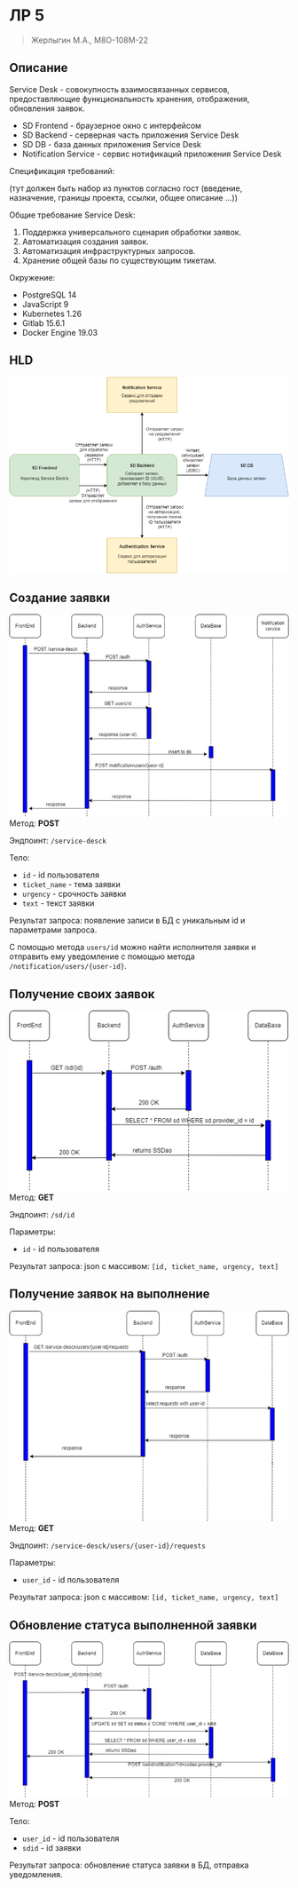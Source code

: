 # ЛР 5

> Жерлыгин М.А., М8О-108М-22


## Описание

Service Desk - совокупность взаимосвязанных сервисов, предоставляющие функциональность хранения, отображения, обновления заявок.

- SD Frontend - браузерное окно с интерфейсом
- SD Backend - серверная часть приложения Service Desk
- SD DB - база данных приложения Service Desk
- Notification Service - сервис нотификаций приложения Service Desk

Спецификация требований:

(тут должен быть набор из пунктов согласно гост (введение, назначение, границы проекта, ссылки, общее описание ...))

Общие требование Service Desk:
1) Поддержка универсального сценария обработки заявок.
2) Автоматизация создания заявок.
3) Автоматизация инфраструктурных запросов.
4) Хранение общей базы по существующим тикетам.

Окружение:
- PostgreSQL 14
- JavaScript 9
- Kubernetes 1.26
- Gitlab 15.6.1
- Docker Engine 19.03

## HLD

![HLD](img/1.png)

## Создание заявки

![Создание заявки](img/2.png)
Метод: **POST**

Эндпоинт: `/service-desck`

Тело:
- `id` - id пользователя
- `ticket_name` - тема заявки
- `urgency` - срочность заявки
- `text` - текст заявки

Результат запроса: появление записи в БД с уникальным id и параметрами запроса.

С помощью метода `users/id` можно найти исполнителя заявки и отправить ему уведомление с помощью метода `/notification/users/{user-id}`.

## Получение своих заявок

![получение своих заявок](img/3.png)
Метод: **GET**

Эндпоинт: `/sd/id`

Параметры:
- `id` - id пользователя

Результат запроса: json c массивом: `[id, ticket_name, urgency, text]`

## Получение заявок на выполнение

![получение заявок на выполнение](img/4.png)
Метод: **GET**

Эндпоинт: `/service-desck/users/{user-id}/requests`

Параметры:
- `user_id` - id пользователя

Результат запроса: json c массивом: `[id, ticket_name, urgency, text]`

## Обновление статуса выполненной заявки

![Обновление статуса](img/5.png)
Метод: **POST**

Тело:
- `user_id` - id пользователя
- `sdid` - id заявки

Результат запроса: обновление статуса заявки в БД, отправка уведомления.